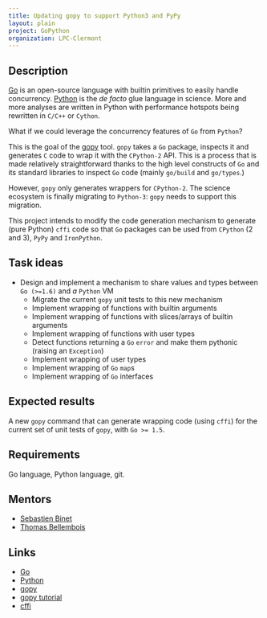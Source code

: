 ```yaml
---
title: Updating gopy to support Python3 and PyPy
layout: plain
project: GoPython
organization: LPC-Clermont
---
```


## Description

[Go](https://golang.org) is an open-source language with builtin primitives to easily handle concurrency.
[Python](https://python.org) is the _de facto_ glue language in science.
More and more analyses are written in Python with performance hotspots being rewritten in `C/C++` or `Cython`.

What if we could leverage the concurrency features of `Go` from `Python`?

This is the goal of the [gopy](https://github.com/go-python/gopy) tool.
`gopy` takes a `Go` package, inspects it and generates `C` code to wrap it with the `CPython-2` API.
This is a process that is made relatively straightforward thanks to the high level constructs of `Go` and its standard libraries to inspect `Go` code (mainly `go/build` and `go/types`.)

However, `gopy` only generates wrappers for `CPython-2`.
The science ecosystem is finally migrating to `Python-3`: `gopy` needs to support this migration.

This project intends to modify the code generation mechanism to generate (pure Python) `cffi` code so that `Go` packages can be used from `CPython` (2 and 3), `PyPy` and `IronPython`.

## Task ideas

 * Design and implement a mechanism to share values and types between `Go (>=1.6)` and _a_ `Python` VM
   * Migrate the current `gopy` unit tests to this new mechanism
   * Implement wrapping of functions with builtin arguments
   * Implement wrapping of functions with slices/arrays of builtin arguments
   * Implement wrapping of functions with user types
   * Detect functions returning a `Go` `error` and make them pythonic (raising an `Exception`)
   * Implement wrapping of user types
   * Implement wrapping of `Go` `map`s
   * Implement wrapping of `Go` interfaces

## Expected results

A new `gopy` command that can generate wrapping code (using `cffi`) for the current set of unit tests of `gopy`, with `Go >= 1.5`.

## Requirements

Go language, Python language, git.

## Mentors
  * [Sebastien Binet](mailto:binet@cern.ch)
  * [Thomas Bellembois](mailto:thomas.bellembois@clermont.in2p3.fr)

## Links
  * [Go](https://golang.org)
  * [Python](https://python.org)
  * [gopy](https://github.com/go-python/gopy)
  * [gopy tutorial](https://blog.gopheracademy.com/advent-2015/gopy/)
  * [cffi](http://cffi.readthedocs.io/en/latest/)
